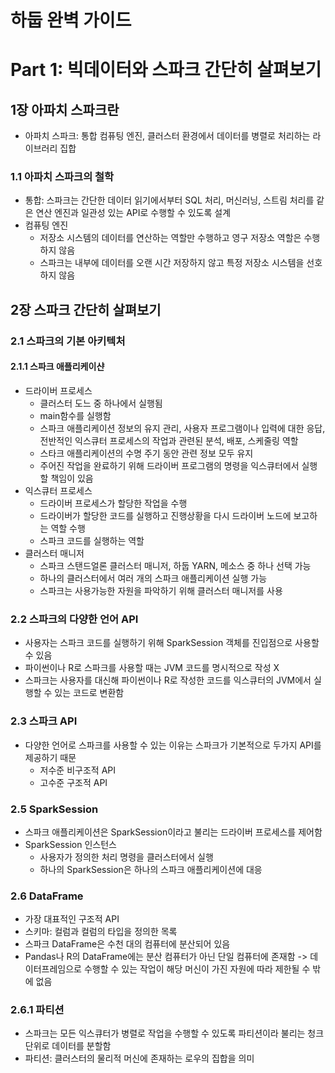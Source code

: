 

# 하둡 완벽 가이드

# Part 1: 빅데이터와 스파크 간단히 살펴보기
## 1장 아파치 스파크란
- 아파치 스파크: 통합 컴퓨팅 엔진, 클러스터 환경에서 데이터를 병렬로 처리하는 라이브러리 집합

### 1.1 아파치 스파크의 철학
- 통합: 스파크는 간단한 데이터 읽기에서부터 SQL 처리, 머신러닝, 스트림 처리를 같은 연산 엔진과 일관성 있는 API로 수행할 수 있도록 설계
- 컴퓨팅 엔진
  - 저장소 시스템의 데이터를 연산하는 역할만 수행하고 영구 저장소 역할은 수행하지 않음
  - 스파크는 내부에 데이터를 오랜 시간 저장하지 않고 특정 저장소 시스템을 선호하지 않음

## 2장 스파크 간단히 살펴보기
### 2.1 스파크의 기본 아키텍처
#### 2.1.1 스파크 애플리케이샨
- 드라이버 프로세스
  - 클러스터 도느 중 하나에서 실행됨
  - main함수를 실행함
  - 스파크 애플리케이션 정보의 유지 관리, 사용자 프로그램이나 입력에 대한 응답, 전반적인 익스큐터 프로세스의 작업과 관련된 분석, 배포, 스케줄링 역할
  - 스타크 애플리케이션의 수명 주기 동안 관련 정보 모두 유지
  - 주어진 작업을 완료하기 위해 드라이버 프로그램의 명령을 익스큐터에서 실행할 책임이 있음
- 익스큐터 프로세스
  - 드라이버 프로세스가 할당한 작업을 수행
  - 드라이버가 할당한 코드를 실행하고 진행상황을 다시 드라이버 노드에 보고하는 역할 수행
  - 스파크 코드를 실행하는 역할
- 클러스터 매니저
  - 스파크 스탠드얼론 클러스터 매니저, 하둡 YARN, 메소스 중 하나 선택 가능
  - 하나의 클러스터에서 여러 개의 스파크 애플리케이션 실행 가능
  - 스파크는 사용가능한 자원을 파악하기 위해 클러스터 매니저를 사용

### 2.2 스파크의 다양한 언어 API
- 사용자는 스파크 코드를 실행하기 위해 SparkSession 객체를 진입점으로 사용할 수 있음
- 파이썬이나 R로 스파크를 사용할 때는 JVM 코드를 명시적으로 작성 X
- 스파크는 사용자를 대신해 파이썬이나 R로 작성한 코드를 익스큐터의 JVM에서 실행할 수 있는 코드로 변환함

### 2.3 스파크 API
- 다양한 언어로 스파크를 사용할 수 있는 이유는 스파크가 기본적으로 두가지 API를 제공하기 때문
  - 저수준 비구조적 API
  - 고수준 구조적 API

### 2.5 SparkSession
- 스파크 애플리케이션은 SparkSession이라고 불리는 드라이버 프로세스를 제어함
- SparkSession 인스턴스
  - 사용자가 정의한 처리 명령을 클러스터에서 실행
  - 하나의 SparkSession은 하나의 스파크 애플리케이션에 대응

### 2.6 DataFrame
- 가장 대표적인 구조적 API
- 스키마: 컬럼과 컬럼의 타입을 정의한 목록
- 스파크 DataFrame은 수천 대의 컴퓨터에 분산되어 있음
- Pandas나 R의 DataFrame에는 분산 컴퓨터가 아닌 단일 컴퓨터에 존재함 -> 데이터프레임으로 수행할 수 있는 작업이 해당 머신이 가진 자원에 따라 제한될 수 밖에 없음

### 2.6.1 파티션
- 스파크는 모든 익스큐터가 병렬로 작업을 수행할 수 있도록 파티션이라 불리는 청크 단위로 데이터를 분할함
- 파티션: 클러스터의 물리적 머신에 존재하는 로우의 집합을 의미
